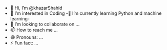 - 👋 Hi, I’m @khazarShahid
- 👀 I’m interested in Coding
-🌱 I’m currently learning Python and machine learning-
- 💞️ I’m looking to collaborate on ...
- 📫 How to reach me ...
- 😄 Pronouns: ...
- ⚡ Fun fact: ...

<!---
khazarShahid/khazarShahid is a ✨ special ✨ repository because its `README.md` (this file) appears on your GitHub profile.
You can click the Preview link to take a look at your changes.
--->
